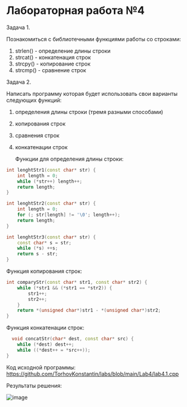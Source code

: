 # Лабораторная работа №4

Задача 1.

Познакомиться с библиотечными функциями работы со строками:
1) strlen() - определение длины строки
2) strcat() - конкатенация строк
3) strcpy() - копирование строк
4) strcmp() - сравнение строк


Задача 2.

Написать программу которая будет использовать свои варианты следующих функций:
1) определения длины строки (тремя разными способами)
2) копирования строк
3) сравнения строк
4) конкатенации строк

   Функции для определения длины строки:
   
```c++
int lenghtStr1(const char* str) {
    int length = 0;
    while (*str++) length++;
    return length;
}

int lenghtStr2(const char* str) {
    int length = 0;
    for (; str[length] != '\0'; length++);
    return length;
}

int lenghtStr3(const char* str) {
    const char* s = str;
    while (*s) ++s;
    return s - str;
}
```

  Функция копирования строк:
  
```c++
int comparyStr(const char* str1, const char* str2) {
    while (*str1 && (*str1 == *str2)) {
        str1++;
        str2++;
    }
    return *(unsigned char*)str1 - *(unsigned char*)str2;
}
```

  Функция конкатенации строк:

```c++
  void concatStr(char* dest, const char* src) {
    while (*dest) dest++;
    while ((*dest++ = *src++));
}
```

Код исходной программы: https://github.com/TorhovKonstantin/labs/blob/main/Lab4/lab4.1.cpp

Результаты решения:

![image](https://github.com/TorhovKonstantin/labs/assets/122263721/d8730711-5c3a-442e-85b0-60abdd47a899)

